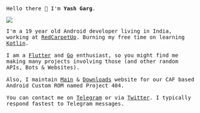 <p><samp>Hello there 👋 I'm <b>Yash Garg</b>.</samp></p>

<img src="https://komarev.com/ghpvc/?username=Yash-Garg&color=blueviolet" />

<p><samp>
  I'm a 19 year old Android developer living in India, working at <a href="https://redcarpet.ai/">RedCarpetUp</a>. Burning my free time on learning <a href="https://kotlinlang.org">Kotlin</a>.
  <br/><br/>
  I am a <a href="https://flutter.dev">Flutter</a> and <a href="https://golang.org/">Go</a> enthusiast, so you might find me making many projects involving those (and other random APIs, Bots & Websites).
  <br/><br/>
  Also, I maintain <a href="https://project404.us/">Main</a> & <a href="https://downloads.project404.us/">Downloads</a> website for our CAF based Android Custom ROM named Project 404.
  <br/><br/>
  You can contact me on <a href="https://telegram.me/smart_geek/">Telegram</a> or via <a href="https://twitter.com/yashgarg1803">Twitter</a>.
  I typically respond fastest to Telegram messages.
</samp></p>
